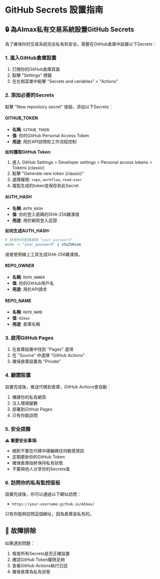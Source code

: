 # GitHub Secrets 設置指南

## 🔒 為AImax私有交易系統設置GitHub Secrets

為了確保你的交易系統完全私有和安全，需要在GitHub倉庫中設置以下Secrets：

### 1. 進入GitHub倉庫設置

1. 打開你的GitHub倉庫頁面
2. 點擊 "Settings" 標籤
3. 在左側菜單中點擊 "Secrets and variables" > "Actions"

### 2. 添加必要的Secrets

點擊 "New repository secret" 按鈕，添加以下Secrets：

#### GITHUB_TOKEN
- **名稱**: `GITHUB_TOKEN`
- **值**: 你的GitHub Personal Access Token
- **用途**: 用於API訪問和工作流程控制

**如何獲取GitHub Token:**
1. 進入 GitHub Settings > Developer settings > Personal access tokens > Tokens (classic)
2. 點擊 "Generate new token (classic)"
3. 選擇權限: `repo`, `workflow`, `read:user`
4. 複製生成的token並保存到此Secret

#### AUTH_HASH
- **名稱**: `AUTH_HASH`
- **值**: 你的登入密碼的SHA-256雜湊值
- **用途**: 用於網頁登入認證

**如何生成AUTH_HASH:**
```bash
# 使用你的密碼替換 "your_password"
echo -n "your_password" | sha256sum
```

或者使用線上工具生成SHA-256雜湊值。

#### REPO_OWNER
- **名稱**: `REPO_OWNER`
- **值**: 你的GitHub用戶名
- **用途**: 用於API請求

#### REPO_NAME
- **名稱**: `REPO_NAME`
- **值**: `AImax`
- **用途**: 倉庫名稱

### 3. 啟用GitHub Pages

1. 在倉庫設置中找到 "Pages" 選項
2. 在 "Source" 中選擇 "GitHub Actions"
3. 確保倉庫設置為 "Private"

### 4. 驗證設置

設置完成後，推送代碼到倉庫，GitHub Actions會自動：
1. 構建你的私有網頁
2. 注入環境變數
3. 部署到GitHub Pages
4. 只有你能訪問

### 5. 安全提醒

⚠️ **重要安全事項:**
- 絕對不要在代碼中硬編碼任何敏感資訊
- 定期更新你的GitHub Token
- 確保倉庫始終保持私有狀態
- 不要與他人分享你的Secrets值

### 6. 訪問你的私有監控面板

設置完成後，你可以通過以下網址訪問：
- `https://your-username.github.io/AImax/`

只有你能夠訪問這個網址，因為倉庫是私有的。

## 🔧 故障排除

如果遇到問題：
1. 檢查所有Secrets是否正確設置
2. 確認GitHub Token權限足夠
3. 查看GitHub Actions執行日誌
4. 確保倉庫為私有狀態